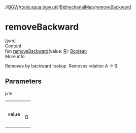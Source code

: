 //[BGW](../../../index.md)/[tools.aqua.bgw.util](../index.md)/[BidirectionalMap](index.md)/[removeBackward](remove-backward.md)



# removeBackward  
[jvm]  
Content  
fun [removeBackward](remove-backward.md)(value: [R](index.md)): [Boolean](https://kotlinlang.org/api/latest/jvm/stdlib/kotlin/-boolean/index.html)  
More info  


Removes by backward lookup. Removes relation A -> B.



## Parameters  
  
jvm  
  
| | |
|---|---|
| <a name="tools.aqua.bgw.util/BidirectionalMap/removeBackward/#TypeParam(bounds=[kotlin.Any])/PointingToDeclaration/"></a>value| <a name="tools.aqua.bgw.util/BidirectionalMap/removeBackward/#TypeParam(bounds=[kotlin.Any])/PointingToDeclaration/"></a><br><br>B<br><br>|
  
  



